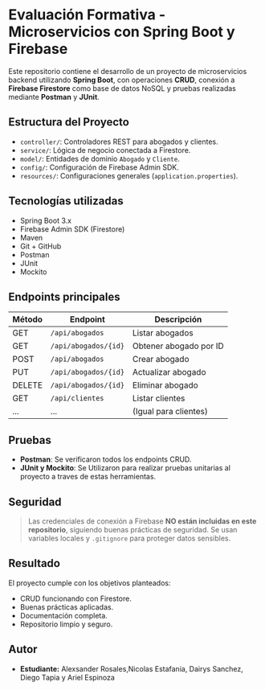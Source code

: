# Evaluación Formativa - Microservicios con Spring Boot y Firebase

Este repositorio contiene el desarrollo de un proyecto de microservicios backend utilizando **Spring Boot**, con operaciones **CRUD**, conexión a **Firebase Firestore** como base de datos NoSQL y pruebas realizadas mediante **Postman** y **JUnit**.

##  Estructura del Proyecto

- `controller/`: Controladores REST para abogados y clientes.
- `service/`: Lógica de negocio conectada a Firestore.
- `model/`: Entidades de dominio `Abogado` y `Cliente`.
- `config/`: Configuración de Firebase Admin SDK.
- `resources/`: Configuraciones generales (`application.properties`).

##  Tecnologías utilizadas

- Spring Boot 3.x
- Firebase Admin SDK (Firestore)
- Maven
- Git + GitHub
- Postman
- JUnit
- Mockito

##  Endpoints principales

| Método | Endpoint | Descripción |
|--------|----------|-------------|
| GET    | `/api/abogados`         | Listar abogados |
| GET    | `/api/abogados/{id}`    | Obtener abogado por ID |
| POST   | `/api/abogados`         | Crear abogado |
| PUT    | `/api/abogados/{id}`    | Actualizar abogado |
| DELETE | `/api/abogados/{id}`    | Eliminar abogado |
| GET    | `/api/clientes`         | Listar clientes |
| ...    | ...                      | (Igual para clientes) |

##  Pruebas

- **Postman**: Se verificaron todos los endpoints CRUD.
- **JUnit y Mockito**: Se Utilizaron para realizar pruebas unitarias al proyecto a traves de estas herramientas.

##  Seguridad

>  Las credenciales de conexión a Firebase **NO están incluidas en este repositorio**, siguiendo buenas prácticas de seguridad. Se usan variables locales y `.gitignore` para proteger datos sensibles.

## Resultado

El proyecto cumple con los objetivos planteados:
- CRUD funcionando con Firestore.
- Buenas prácticas aplicadas.
- Documentación completa.
- Repositorio limpio y seguro.

##  Autor

- **Estudiante:** Alexsander Rosales,Nicolas Estafania, Dairys Sanchez, Diego Tapia y Ariel Espinoza


